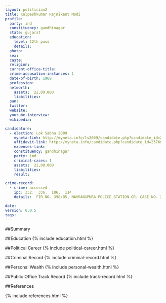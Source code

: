 ```yaml
---
layout: politician2
title: Kalpeshkumar Rajnikant Modi
profile: 
  party: ind
  constituency: gandhinagar
  state: gujarat
  education: 
    level: 12th pass
    details: 
  photo: 
  sex: 
  caste: 
  religion: 
  current-office-title: 
  crime-accusation-instances: 1
  date-of-birth: 1968
  profession: 
  networth: 
    assets:  22,00,000
    liabilities: 
  pan: 
  twitter: 
  website: 
  youtube-interview: 
  wikipedia: 

candidature: 
  - election: Lok Sabha 2009
    myneta-link: http://myneta.info/ls2009/candidate.php?candidate_id=2376
    affidavit-link: http://myneta.info/candidate.php?candidate_id=2376&scan=original
    expenses-link: 
    constituency: gandhinagar 
    party: ind
    criminal-cases: 1
    assets:  22,00,000
    liabilities: 
    result:  

crime-record: 
  - crime: accussed
    ipc: 332,  336,  186,  114
    details:  FIR NO. 398/05, NAVRANGPURA POLICE STATION.CR. CASE NO. 2120/95, METROPOLITAN MAGISTRATE, COURT NO. 9, AHMEDABAD. CASE IS PENDING   

date: 
version: 0.0.5
tags: 
---
```

##Summary


##Education
{% include education.html %}


##Political Career
{% include political-career.html %}


##Criminal Record
{% include criminal-record.html %}


##Personal Wealth
{% include personal-wealth.html %}


##Public Office Track Record
{% include track-record.html %}


##References


{% include references.html %}
